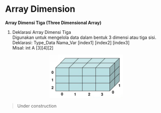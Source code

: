 # Array Dimension

**Array Dimensi Tiga (Three Dimensional Array)**

1. Deklarasi Array Dimensi Tiga  
   Digunakan untuk mengelola data dalam bentuk 3 dimensi atau tiga sisi.  
   Deklarasi: Type_Data Nama_Var [index1] [index2] [index3]  
   Misal: int A [3][4][2]

   <center>
    <img src="https://github.com/AdonNeet/DataStructure_Learn/blob/main/04-array_dimension/assets/arr342.jpg" alt="Ilustrasi array A [4][3][2]" style="max-width: 50%; height: auto;">
   </center>

> Under construction
